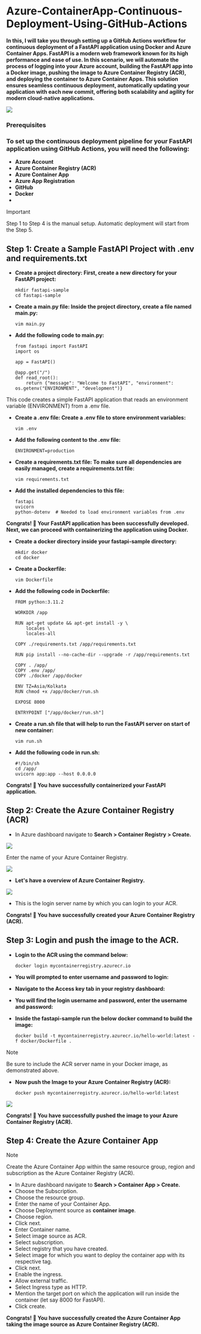 # Azure-ContainerApp-Continuous-Deployment-Using-GitHub-Actions

**In this, I will take you through setting up a GitHub Actions workflow for continuous deployment of a FastAPI application using Docker and Azure Container Apps. FastAPI is a modern web framework known for its high performance and ease of use. In this scenario, we will automate the process of logging into your Azure account, building the FastAPI app into a Docker image, pushing the image to Azure Container Registry (ACR), and deploying the container to Azure Container Apps. This solution ensures seamless continuous deployment, automatically updating your application with each new commit, offering both scalability and agility for modern cloud-native applications.**

![](/Images/GitHubActions.jpg)

<h3>Prerequisites</h3>
<h3>To set up the continuous deployment pipeline for your FastAPI application using GitHub Actions, you will need the following:</h3>

- **Azure Account** 
- **Azure Container Registry (ACR)** 
- **Azure Container App** 
- **Azure App Registration** 
- **GitHub**
- **Docker**
- 
> [!IMPORTANT]
> Step 1 to Step 4 is the manual setup. Automatic deployment will start from the Step 5.

<h2>Step 1: Create a Sample FastAPI Project with .env and requirements.txt</h2>

- **Create a project directory: First, create a new directory for your FastAPI project:**
  
      mkdir fastapi-sample
      cd fastapi-sample
  
- **Create a main.py file: Inside the project directory, create a file named main.py:**

      vim main.py
  
- **Add the following code to main.py:**

      from fastapi import FastAPI
      import os

      app = FastAPI()

      @app.get("/")
      def read_root():
          return {"message": "Welcome to FastAPI", "environment": os.getenv("ENVIRONMENT", "development")}

This code creates a simple FastAPI application that reads an environment variable (ENVIRONMENT) from a .env file.

- **Create a .env file: Create a .env file to store environment variables:**

      vim .env
  
- **Add the following content to the .env file:**

      ENVIRONMENT=production

- **Create a requirements.txt file: To make sure all dependencies are easily managed, create a requirements.txt file:**

      vim requirements.txt
  
- **Add the installed dependencies to this file:**

      fastapi
      uvicorn
      python-dotenv  # Needed to load environment variables from .env

**Congrats! 🎉 Your FastAPI application has been successfully developed.**
**Next, we can proceed with containerizing the application using Docker.**

- **Create a docker directory inside your fastapi-sample directory:**

      mkdir docker
      cd docker

- **Create a Dockerfile:**

      vim Dockerfile

- **Add the following code in Dockerfile:**

      FROM python:3.11.2

      WORKDIR /app

      RUN apt-get update && apt-get install -y \
          locales \
          locales-all

      COPY ./requirements.txt /app/requirements.txt

      RUN pip install --no-cache-dir --upgrade -r /app/requirements.txt

      COPY . /app/
      COPY .env /app/
      COPY ./docker /app/docker

      ENV TZ=Asia/Kolkata
      RUN chmod +x /app/docker/run.sh

      EXPOSE 8000

      ENTRYPOINT ["/app/docker/run.sh"]

- **Create a run.sh file that will help to run the FastAPI server on start of new container:**

      vim run.sh

- **Add the following code in run.sh:**

      #!/bin/sh
      cd /app/
      uvicorn app:app --host 0.0.0.0
**Congrats! 🎉 You have successfully containerized your FastAPI application.**

<h2>Step 2: Create the Azure Container Registry (ACR)</h2>

- In Azure dashboard navigate to **Search > Container Registry > Create.**

![](/Images/search-ACR.png)

Enter the name of your Azure Container Registry.

![](/Images/create-ACR.png)

- **Let's have a overview of Azure Container Registry.**

![](/Images/overview-ACR.png)
- This is the login server name by which you can login to your ACR.

**Congrats! 🎉 You have successfully created your Azure Container Registry (ACR).**

<h2>Step 3: Login and push the image to the ACR.</h2>

- **Login to the ACR using the command below:**

      docker login mycontainerregistry.azurecr.io
  
- **You will prompted to enter username and password to login:**
- **Navigate to the Access key tab in your registry dashboard:**
- **You will find the login username and password, enter the username and password:**
- **Inside the fastapi-sample run the below docker command to build the image:**

      docker build -t mycontainerregistry.azurecr.io/hello-world:latest -f docker/Dockerfile .

> [!NOTE]
> Be sure to include the ACR server name in your Docker image, as demonstrated above.

- **Now push the Image to your Azure Container Registry (ACR):**

      docker push mycontainerregistry.azurecr.io/hello-world:latest

![](/Images/repo-ACR.png)

**Congrats! 🎉 You have successfully pushed the image to your Azure Container Registry (ACR).**


<h2>Step 4: Create the Azure Container App</h2>

> [!NOTE]
> Create the Azure Container App within the same resource group, region and subscription as the Azure Container Registry (ACR).

- In Azure dashboard navigate to **Search > Container App > Create.**
- Choose the Subscription.
- Choose the resource group.
- Enter the name of your Container App.
- Choose Deployment source as **container image**.
- Choose region.
- Click next.
- Enter Container name.
- Select image source as ACR.
- Select subscription.
- Select registry that you have created.
- Select image for which you want to deploy the container app with its respective tag.
- Click next.
- Enable the ingress.
- Allow external traffic.
- Select Ingress type as HTTP.
- Mention the target port on which the application will run inside the container (let say 8000 for FastAPI).
- Click create.

**Congrats! 🎉 You have successfully created the Azure Container App taking the image source as Azure Container Registry (ACR).**
